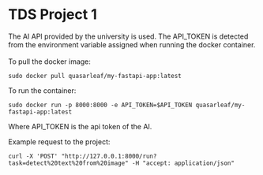 # TDS Project 1

The AI API provided by the university is used.
The API_TOKEN is detected from the environment variable assigned when running the docker container.
<br>
<br>
To pull the docker image:

```
sudo docker pull quasarleaf/my-fastapi-app:latest
```


To run the container:

```
sudo docker run -p 8000:8000 -e API_TOKEN=$API_TOKEN quasarleaf/my-fastapi-app:latest
```

Where API_TOKEN is the api token of the AI.

Example request to the project:

```
curl -X 'POST' "http://127.0.0.1:8000/run?task=detect%20text%20from%20image" -H "accept: application/json"
```

